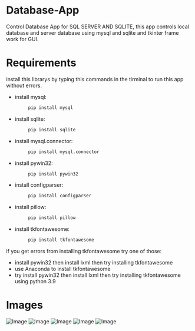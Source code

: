 # Database-App
Control Database App for SQL SERVER AND SQLITE, this app controls local database and server database using mysql and sqlite and tkinter frame work for GUI.

# Requirements
install this librarys by typing this commands in the tirminal to run this app without errors.

* install mysql:
   ```bash
        pip install mysql
* install sqlite:
   ```bash
        pip install sqlite
* install mysql.connector:
   ```bash
        pip install mysql.connector
* install pywin32:
   ```bash
        pip install pywin32
* install configparser:
   ```bash
        pip install configparser
* install pillow:
   ```bash
        pip install pillow
* install tkfontawesome:
   ```bash
        pip install tkfontawesome

if you get errors from installing tkfontawesome try one of those:
   * install pywin32 then install lxml then try installing tkfontawesome
   * use Anaconda to install tkfontawesome
   * try install pywin32 then install lxml then try installing tkfontawesome using python 3.9

# Images
![Image](https://github.com/user-attachments/assets/437f0203-0274-46c4-8ea8-6a41303c4508)
![Image](https://github.com/user-attachments/assets/e71ca82b-e9c2-4562-8729-8fdc4287c8c5)
![Image](https://github.com/user-attachments/assets/f37b5300-33b8-46be-980d-4743ca4bf3fe)
![Image](https://github.com/user-attachments/assets/be8acd49-b4a3-4d3b-980c-848723671cfe)
![Image](https://github.com/user-attachments/assets/f618dd27-34e2-4dc0-8441-8438eba3294f)
